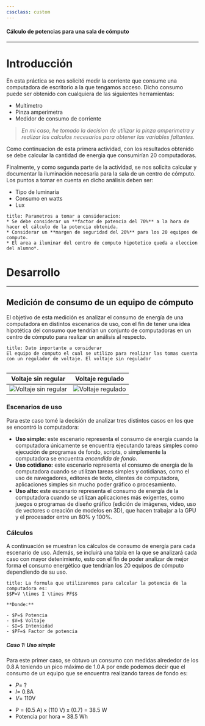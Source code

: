 ```yaml
---
cssclass: custom
---
```

#### Cálculo de potencias para una sala de cómputo 

---
# Introducción
En esta práctica se nos solicitó medir la corriente que consume una computadora de escritorio a la que tengamos acceso. Dicho consumo puede ser obtenido con cualquiera de las siguientes herramientas: 
- Multímetro
- Pinza amperímetra
- Medidor de consumo de corriente
> *En mi caso, he tomado la decision de utilizar la pinza amperimetra y realizar los calculos necesarios para obtener las variables faltantes.*

Como continuacion de esta primera actividad, con los resultados obtenido se debe calcular la cantidad de energia que consumirían 20 computadoras.

Finalmente, y como segunda parte de la actividad, se nos solicita calcular y documentar la iluminación necesaria para la sala de un centro de cómputo. Los puntos a tomar en cuenta en dicho análisis deben ser: 
- Tipo de luminaria
- Consumo en watts
- Lux
```ad-note
title: Parametros a tomar a consideracion:
* Se debe considerar un **factor de potencia del 70%** a la hora de hacer el cálculo de la potencia obtenida.
* Considerar un **margen de seguridad del 20%** para los 20 equipos de computo.
* El area a iluminar del centro de computo hipotetico queda a eleccion del alumno*.
```
# Desarrollo

---
## Medición de consumo de un equipo de cómputo
El objetivo de esta medición es analizar el consumo de energía de una computadora en distintos escenarios de uso, con el fin de tener una idea hipotética del consumo que tendrían un conjunto de computadoras en un centro de cómputo para realizar un análisis al respecto.

```ad-warning
title: Dato importante a considerar
El equipo de computo el cual se utilizo para realizar las tomas cuenta con un regulador de voltaje. El voltaje sin regulador


```
| <center>**Voltaje sin regular**</center> | <center>**Voltaje regulado**</center> |
| --- | --- | 
| ![Voltaje sin regular](voltaje_sin_regular.jpg) | ![Voltaje regulado](voltaje_regulado.jpg) |
### Escenarios de uso
Para este caso tomé la decisión de analizar tres distintos casos en los que se encontró la computadora:
* **Uso simple:** este escenario representa el consumo de energía cuando la computadora únicamente se encuentra ejecutando tareas simples como ejecución de programas de fondo, scripts, o simplemente la computadora se encuentra *encendida de fondo*. 
* **Uso cotidiano:** este escenario representa el consumo de energía de la computadora cuando se utilizan tareas simples y cotidianas, como el uso de navegadores, editores de texto, clientes de computadora, aplicaciones simples sin mucho poder gráfico o procesamiento.
* **Uso alto:** este escenario representa el consumo de energía de la computadora cuando se utilizan aplicaciones más exigentes, como juegos o programas de diseño gráfico (edición de imágenes, video, uso de vectores o creación de modelos en 3D), que hacen trabajar a la GPU y el procesador entre un 80% y 100%.
### Cálculos
A continuación se muestran los cálculos de consumo de energía para cada escenario de uso. Además, se incluirá una tabla en la que se analizará cada caso con mayor detenimiento, esto con el fin de poder analizar de mejor forma el consumo energético que tendrían los 20 equipos de cómputo dependiendo de su uso.
```ad-info
title: La formula que utilizaremos para calcular la potencia de la computadora es:
$$P=V \times I \times PF$$

**Donde:**

- $P=$ Potencia
- $V=$ Voltaje
- $I=$ Intensidad
- $PF=$ Factor de potencia
```

##### Caso 1: Uso simple
Para este primer caso, se obtuvo un consumo con medidas alrededor de los 0.8 A teniendo un pico máximo de 1.0 A por ende podemos decir que el consumo de un equipo que se encuentra realizando tareas de fondo es:
* $P =$ ?
* $I =$ 0.8A
* $V =$ 110V
-   P = (0.5 A) x (110 V) x (0.7) = 38.5 W
-   Potencia por hora = 38.5 Wh